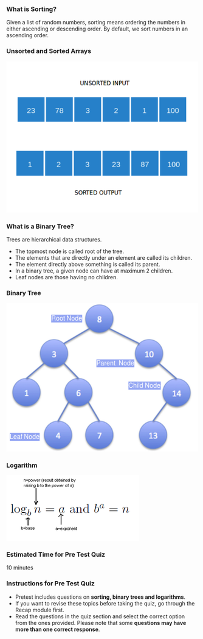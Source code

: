 ### What is Sorting?

Given a list of random numbers, sorting means ordering the numbers in either ascending or descending order. By default, we sort numbers in an ascending order.

### Unsorted and Sorted Arrays
<img src="images/sort.png"/>

### What is a Binary Tree?
Trees are hierarchical data structures.

   - The topmost node is called root of the tree.
   - The elements that are directly under an element are called its children.
   - The element directly above something is called its parent.
   - In a binary tree, a given node can have at maximum 2 children.
   - Leaf nodes are those having no children.

### Binary Tree
<img src="images/binary.png"/>

### Logarithm
<img src="images/log.png"/>

### Estimated Time for Pre Test Quiz
10 minutes

### Instructions for Pre Test Quiz
   - Pretest includes questions on **sorting, binary trees and logarithms**.
   - If you want to revise these topics before taking the quiz, go through the Recap module first.
   - Read the questions in the quiz section and select the correct option from the ones provided. Please note that some **questions may have more than one correct response**.


